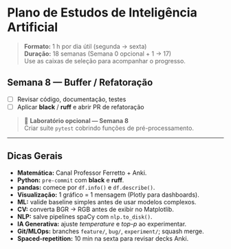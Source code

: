 # Plano de Estudos de Inteligência Artificial
> **Formato:** 1 h por dia útil (segunda → sexta)  
> **Duração:** 18 semanas (Semana 0 opcional + 1 → 17)  
> Use as caixas de seleção para acompanhar o progresso.

## Semana 8 — Buffer / Refatoração
- [ ] Revisar código, documentação, testes  
- [ ] Aplicar **black** / **ruff** e abrir PR de refatoração  

> 🔬 **Laboratório opcional — Semana 8**  
> Criar suíte `pytest` cobrindo funções de pré-processamento.

---

## Dicas Gerais
- **Matemática:** Canal Professor Ferretto + Anki.  
- **Python:** `pre-commit` com **black** e **ruff**.  
- **pandas:** comece por `df.info()` e `df.describe()`.  
- **Visualização:** 1 gráfico = 1 mensagem (Plotly para dashboards).  
- **ML:** valide baseline simples antes de usar modelos complexos.  
- **CV:** converta BGR → RGB antes de exibir no Matplotlib.  
- **NLP:** salve pipelines spaCy com `nlp.to_disk()`.  
- **IA Generativa:** ajuste *temperature* e *top-p* ao experimentar.  
- **Git/MLOps:** branches `feature/`, `bug/`, `experiment/`; squash merge.  
- **Spaced-repetition:** 10 min na sexta para revisar decks Anki.
